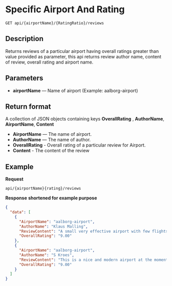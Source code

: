 # Specific Airport And Rating 

    GET api/{airportName}/{RatingRatio}/reviews

## Description
Returns reviews of a particular airport having overall ratings greater than value provided as parameter, this api returns
review author name, content of review, overall rating and airport name.

## Parameters
- **airportName** — Name of airport (Example: aalborg-airport)

## Return format
A collection of JSON objects containing keys **OverallRating** , **AuthorName**, **AirportName**, **Content**

- **AirportName** — The name of airport.
- **AuthorName** — The name of author.
- **OverallRating** - Overall rating of a particular review for Airport.
- **Content** - The content of the review 


## Example
**Request**

    api/{airportName}{rating}/reviews

**Response** __shortened for example purpose__
``` json
{
  "data": [
    {
      "AirportName": "aalborg-airport",
      "AuthorName": "Klaus Malling",
      "ReviewContent": "A small very effective airport with few flights. Check-in is notorious quick and staff friendly arrival very quick and busses to Aalborg frequent. Usually no problems getting taxis as well. There used to be a cafeteria but nowadays just a kiosk - but good cafeteria with reasonable prizes inside terminal. Security check quick and friendly as well. There is a nice viewing pavilion at one end of the airport. Outside note the famous \"kiss and goodbye signs\". Restrooms outside terminal however few.",
      "OverallRating": "9.00"
    },
    {
      "AirportName": "aalborg-airport",
      "AuthorName": "S Kroes",
      "ReviewContent": "This is a nice and modern airport at the moment they are expanding the airport so there is a lot of building going on but in the departure area you will not notice this very much. The Airport has got free Wifi and a small restaurant with shop on the land side. Airside you will find a small shop with pre-packed sandwiches and hot dogs and other small stuff a small duty free shop is also around but not very cheap. There is no Lounge to be found at the moment but after the expansion is completed there will be one available (around May 2013). Check-in procedures are fast and the waiting area after check-in is fine with a view on the tarmac. All in all a nice modern but small airport with expensive restaurants and shop.",
      "OverallRating": "9.00"
    }
  ]
}
```

